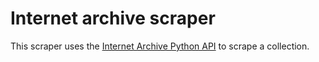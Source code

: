 # Internet archive scraper

This scraper uses the [Internet Archive Python API](https://github.com/jjjake/internetarchive) to scrape a collection.
